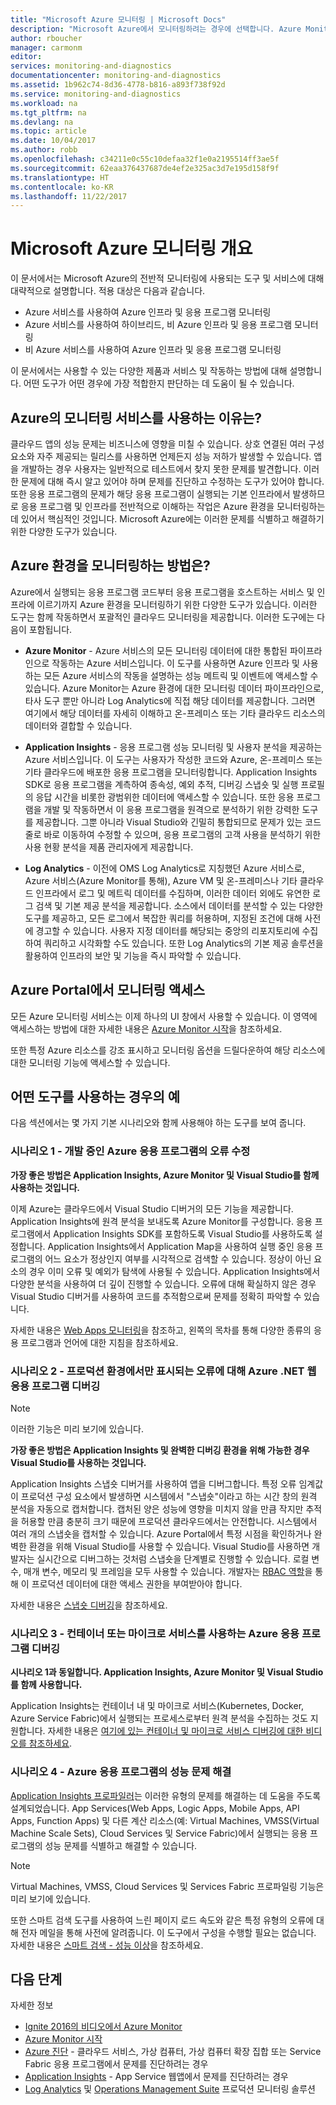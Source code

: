 ```yaml
---
title: "Microsoft Azure 모니터링 | Microsoft Docs"
description: "Microsoft Azure에서 모니터링하려는 경우에 선택합니다. Azure Monitor, Application Insights 및 Log Analytics"
author: rboucher
manager: carmonm
editor: 
services: monitoring-and-diagnostics
documentationcenter: monitoring-and-diagnostics
ms.assetid: 1b962c74-8d36-4778-b816-a893f738f92d
ms.service: monitoring-and-diagnostics
ms.workload: na
ms.tgt_pltfrm: na
ms.devlang: na
ms.topic: article
ms.date: 10/04/2017
ms.author: robb
ms.openlocfilehash: c34211e0c55c10defaa32f1e0a2195514ff3ae5f
ms.sourcegitcommit: 62eaa376437687de4ef2e325ac3d7e195d158f9f
ms.translationtype: HT
ms.contentlocale: ko-KR
ms.lasthandoff: 11/22/2017
---
```

# <a name="overview-of-monitoring-in-microsoft-azure"></a>Microsoft Azure 모니터링 개요
이 문서에서는 Microsoft Azure의 전반적 모니터링에 사용되는 도구 및 서비스에 대해 대략적으로 설명합니다. 적용 대상은 다음과 같습니다.
- Azure 서비스를 사용하여 Azure 인프라 및 응용 프로그램 모니터링
- Azure 서비스를 사용하여 하이브리드, 비 Azure 인프라 및 응용 프로그램 모니터링
- 비 Azure 서비스를 사용하여 Azure 인프라 및 응용 프로그램 모니터링

이 문서에서는 사용할 수 있는 다양한 제품과 서비스 및 작동하는 방법에 대해 설명합니다. 어떤 도구가 어떤 경우에 가장 적합한지 판단하는 데 도움이 될 수 있습니다.  

## <a name="why-use-azures-monitoring-services"></a>Azure의 모니터링 서비스를 사용하는 이유는?

클라우드 앱의 성능 문제는 비즈니스에 영향을 미칠 수 있습니다. 상호 연결된 여러 구성 요소와 자주 제공되는 릴리스를 사용하면 언제든지 성능 저하가 발생할 수 있습니다. 앱을 개발하는 경우 사용자는 일반적으로 테스트에서 찾지 못한 문제를 발견합니다. 이러한 문제에 대해 즉시 알고 있어야 하며 문제를 진단하고 수정하는 도구가 있어야 합니다. 또한 응용 프로그램의 문제가 해당 응용 프로그램이 실행되는 기본 인프라에서 발생하므로 응용 프로그램 및 인프라를 전반적으로 이해하는 작업은 Azure 환경을 모니터링하는 데 있어서 핵심적인 것입니다. Microsoft Azure에는 이러한 문제를 식별하고 해결하기 위한 다양한 도구가 있습니다.

## <a name="how-do-i-monitor-my-azure-environment"></a>Azure 환경을 모니터링하는 방법은?

Azure에서 실행되는 응용 프로그램 코드부터 응용 프로그램을 호스트하는 서비스 및 인프라에 이르기까지 Azure 환경을 모니터링하기 위한 다양한 도구가 있습니다. 이러한 도구는 함께 작동하면서 포괄적인 클라우드 모니터링을 제공합니다. 이러한 도구에는 다음이 포함됩니다.

-   **Azure Monitor** - Azure 서비스의 모든 모니터링 데이터에 대한 통합된 파이프라인으로 작동하는 Azure 서비스입니다. 이 도구를 사용하면 Azure 인프라 및 사용하는 모든 Azure 서비스의 작동을 설명하는 성능 메트릭 및 이벤트에 액세스할 수 있습니다. Azure Monitor는 Azure 환경에 대한 모니터링 데이터 파이프라인으로, 타사 도구 뿐만 아니라 Log Analytics에 직접 해당 데이터를 제공합니다. 그러면 여기에서 해당 데이터를 자세히 이해하고 온-프레미스 또는 기타 클라우드 리소스의 데이터와 결합할 수 있습니다.

-   **Application Insights** - 응용 프로그램 성능 모니터링 및 사용자 분석을 제공하는 Azure 서비스입니다. 이 도구는 사용자가 작성한 코드와 Azure, 온-프레미스 또는 기타 클라우드에 배포한 응용 프로그램을 모니터링합니다. Application Insights SDK로 응용 프로그램을 계측하여 종속성, 예외 추적, 디버깅 스냅숏 및 실행 프로필의 응답 시간을 비롯한 광범위한 데이터에 액세스할 수 있습니다. 또한 응용 프로그램을 개발 및 작동하면서 이 응용 프로그램을 원격으로 분석하기 위한 강력한 도구를 제공합니다. 그뿐 아니라 Visual Studio와 긴밀히 통합되므로 문제가 있는 코드 줄로 바로 이동하여 수정할 수 있으며, 응용 프로그램의 고객 사용을 분석하기 위한 사용 현황 분석을 제품 관리자에게 제공합니다.

-   **Log Analytics** - 이전에 OMS Log Analytics로 지칭했던 Azure 서비스로, Azure 서비스(Azure Monitor를 통해), Azure VM 및 온-프레미스나 기타 클라우드 인프라에서 로그 및 메트릭 데이터를 수집하며, 이러한 데이터 외에도 유연한 로그 검색 및 기본 제공 분석을 제공합니다. 소스에서 데이터를 분석할 수 있는 다양한 도구를 제공하고, 모든 로그에서 복잡한 쿼리를 허용하며, 지정된 조건에 대해 사전에 경고할 수 있습니다.  사용자 지정 데이터를 해당되는 중앙의 리포지토리에 수집하여 쿼리하고 시각화할 수도 있습니다. 또한 Log Analytics의 기본 제공 솔루션을 활용하여 인프라의 보안 및 기능을 즉시 파악할 수 있습니다.

## <a name="accessing-monitoring-in-the-azure-portal"></a>Azure Portal에서 모니터링 액세스
모든 Azure 모니터링 서비스는 이제 하나의 UI 창에서 사용할 수 있습니다. 이 영역에 액세스하는 방법에 대한 자세한 내용은 [Azure Monitor 시작](monitoring-get-started.md)을 참조하세요. 

또한 특정 Azure 리소스를 강조 표시하고 모니터링 옵션을 드릴다운하여 해당 리소스에 대한 모니터링 기능에 액세스할 수 있습니다. 

## <a name="examples-of-when-to-use-which-tool"></a>어떤 도구를 사용하는 경우의 예 

다음 섹션에서는 몇 가지 기본 시나리오와 함께 사용해야 하는 도구를 보여 줍니다. 

### <a name="scenario-1--fix-errors-in-an-azure-application-under-development"></a>시나리오 1 - 개발 중인 Azure 응용 프로그램의 오류 수정   

**가장 좋은 방법은 Application Insights, Azure Monitor 및 Visual Studio를 함께 사용하는 것입니다.**

이제 Azure는 클라우드에서 Visual Studio 디버거의 모든 기능을 제공합니다. Application Insights에 원격 분석을 보내도록 Azure Monitor를 구성합니다. 응용 프로그램에서 Application Insights SDK를 포함하도록 Visual Studio를 사용하도록 설정합니다. Application Insights에서 Application Map을 사용하여 실행 중인 응용 프로그램의 어느 요소가 정상인지 여부를 시각적으로 검색할 수 있습니다. 정상이 아닌 요소의 경우 이미 오류 및 예외가 탐색에 사용될 수 있습니다. Application Insights에서 다양한 분석을 사용하여 더 깊이 진행할 수 있습니다. 오류에 대해 확실하지 않은 경우 Visual Studio 디버거를 사용하여 코드를 추적함으로써 문제를 정확히 파악할 수 있습니다. 

자세한 내용은 [Web Apps 모니터링](../application-insights/app-insights-azure-web-apps.md)을 참조하고, 왼쪽의 목차를 통해 다양한 종류의 응용 프로그램과 언어에 대한 지침을 참조하세요.  

### <a name="scenario-2--debug-an-azure-net-web-application-for-errors-that-only-show-in-production"></a>시나리오 2 - 프로덕션 환경에서만 표시되는 오류에 대해 Azure .NET 웹 응용 프로그램 디버깅 

> [!NOTE]
> 이러한 기능은 미리 보기에 있습니다. 

**가장 좋은 방법은 Application Insights 및 완벽한 디버깅 환경을 위해 가능한 경우 Visual Studio를 사용하는 것입니다.**

Application Insights 스냅숏 디버거를 사용하여 앱을 디버그합니다. 특정 오류 임계값이 프로덕션 구성 요소에서 발생하면 시스템에서 "스냅숏"이라고 하는 시간 창의 원격 분석을 자동으로 캡처합니다. 캡처된 양은 성능에 영향을 미치지 않을 만큼 작지만 추적을 허용할 만큼 충분히 크기 때문에 프로덕션 클라우드에서는 안전합니다.  시스템에서 여러 개의 스냅숏을 캡처할 수 있습니다. Azure Portal에서 특정 시점을 확인하거나 완벽한 환경을 위해 Visual Studio를 사용할 수 있습니다. Visual Studio를 사용하면 개발자는 실시간으로 디버그하는 것처럼 스냅숏을 단계별로 진행할 수 있습니다. 로컬 변수, 매개 변수, 메모리 및 프레임을 모두 사용할 수 있습니다. 개발자는 [RBAC 역할](../active-directory/role-based-access-built-in-roles.md)을 통해 이 프로덕션 데이터에 대한 액세스 권한을 부여받아야 합니다.  

자세한 내용은 [스냅숏 디버깅](../application-insights/app-insights-snapshot-debugger.md)을 참조하세요. 

### <a name="scenario-3--debug-an-azure-application-that-uses-containers-or-microservices"></a>시나리오 3 - 컨테이너 또는 마이크로 서비스를 사용하는 Azure 응용 프로그램 디버깅 

**시나리오 1과 동일합니다. Application Insights, Azure Monitor 및 Visual Studio를 함께 사용합니다.**

Application Insights는 컨테이너 내 및 마이크로 서비스(Kubernetes, Docker, Azure Service Fabric)에서 실행되는 프로세스로부터 원격 분석을 수집하는 것도 지원합니다. 자세한 내용은 [여기에 있는 컨테이너 및 마이크로 서비스 디버깅에 대한 비디오를 참조하세요](https://go.microsoft.com/fwlink/?linkid=848184). 


### <a name="scenario-4--fix-performance-issues-in-your-azure-application"></a>시나리오 4 - Azure 응용 프로그램의 성능 문제 해결

[Application Insights 프로파일러](../application-insights/app-insights-profiler.md)는 이러한 유형의 문제를 해결하는 데 도움을 주도록 설계되었습니다. App Services(Web Apps, Logic Apps, Mobile Apps, API Apps, Function Apps) 및 다른 계산 리소스(예: Virtual Machines, VMSS(Virtual Machine Scale Sets), Cloud Services 및 Service Fabric)에서 실행되는 응용 프로그램의 성능 문제를 식별하고 해결할 수 있습니다. 

> [!NOTE]
> Virtual Machines, VMSS, Cloud Services 및 Services Fabric 프로파일링 기능은 미리 보기에 있습니다.   

또한 스마트 검색 도구를 사용하여 느린 페이지 로드 속도와 같은 특정 유형의 오류에 대해 전자 메일을 통해 사전에 알려줍니다.  이 도구에서 구성을 수행할 필요는 없습니다. 자세한 내용은 [스마트 검색 - 성능 이상](../application-insights/app-insights-proactive-performance-diagnostics.md)을 참조하세요.



## <a name="next-steps"></a>다음 단계
자세한 정보

* [Ignite 2016의 비디오에서 Azure Monitor](https://myignite.microsoft.com/videos/4977)
* [Azure Monitor 시작](monitoring-get-started.md)
* [Azure 진단](../azure-diagnostics.md) - 클라우드 서비스, 가상 컴퓨터, 가상 컴퓨터 확장 집합 또는 Service Fabric 응용 프로그램에서 문제를 진단하려는 경우
* [Application Insights](https://azure.microsoft.com/documentation/services/application-insights/) - App Service 웹앱에서 문제를 진단하려는 경우
* [Log Analytics](https://azure.microsoft.com/documentation/services/log-analytics/) 및 [Operations Management Suite](https://www.microsoft.com/oms/) 프로덕션 모니터링 솔루션
